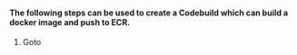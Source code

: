 #### The following steps can be used to create a Codebuild which can build a docker image and push to ECR.

1. Goto 
